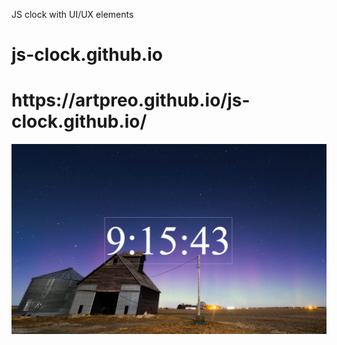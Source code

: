 JS clock with UI/UX elements
# js-clock.github.io
<h1>https://artpreo.github.io/js-clock.github.io/</h1>
<img src="img.png" alt="Clock">
